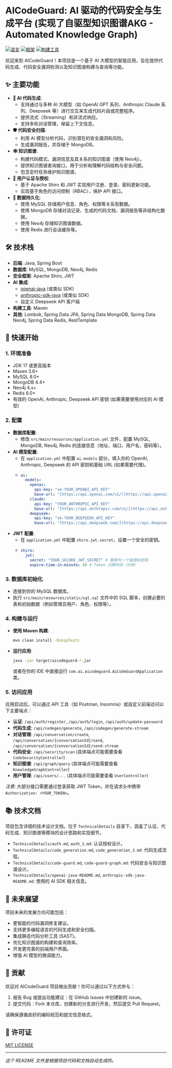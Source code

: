 # AICodeGuard: AI 驱动的代码安全与生成平台 (实现了自驱型知识图谱AKG - Automated Knowledge Graph)

[![语言](https://img.shields.io/badge/language-Java-orange.svg)](https://www.java.com)
[![框架](https://img.shields.io/badge/framework-Spring%20Boot-brightgreen.svg)](https://spring.io/projects/spring-boot)
[![构建工具](https://img.shields.io/badge/build-Maven-red.svg)](https://maven.apache.org/)

欢迎来到 AICodeGuard！本项目是一个基于 AI 大模型的智能应用，旨在提供代码生成、代码安全漏洞检测以及知识图谱构建与查询等功能。

## ✨ 主要功能

* **🤖 AI 代码生成**:
    * 支持通过与多种 AI 大模型（如 OpenAI GPT 系列、Anthropic Claude 系列、Deepseek 等）进行交互来生成代码片段或完整程序。
    * 提供流式（Streaming）和非流式响应。
    * 支持多轮对话管理，保留上下文信息。
* **🛡️ 代码安全扫描**:
    * 利用 AI 模型分析代码，识别潜在的安全漏洞和风险。
    * 生成漏洞报告，并存储于 MongoDB。
* **🕸️ 知识图谱**:
    * 构建代码模式、漏洞信息及其关系的知识图谱（使用 Neo4j）。
    * 提供知识图谱查询接口，用于分析和理解代码结构与安全问题。
    * 包含定时任务维护知识图谱。
* **👤 用户认证与授权**:
    * 基于 Apache Shiro 和 JWT 实现用户注册、登录、密码更新功能。
    * 实现基于角色的访问控制（RBAC），保护 API 接口。
* **💾 数据持久化**:
    * 使用 MySQL 存储用户信息、角色、权限等关系型数据。
    * 使用 MongoDB 存储对话记录、生成的代码文档、漏洞报告等非结构化数据。
    * 使用 Neo4j 存储知识图谱数据。
    * 使用 Redis 进行会话缓存等。

## 🛠️ 技术栈

* **后端**: Java, Spring Boot
* **数据库**: MySQL, MongoDB, Neo4j, Redis
* **安全框架**: Apache Shiro, JWT
* **AI 集成**:
    * [openai-java](https://github.com/TheoKanning/openai-java) (或类似 SDK)
    * [anthropic-sdk-java](https://github.com/anthropic-ai/anthropic-sdk-java) (或类似 SDK)
    * 自定义 Deepseek API 客户端
* **构建工具**: Maven
* **其他**: Lombok, Spring Data JPA, Spring Data MongoDB, Spring Data Neo4j, Spring Data Redis, RestTemplate

## 🚀 快速开始

### 1. 环境准备

* JDK 17 或更高版本
* Maven 3.6+
* MySQL 8.0+
* MongoDB 4.4+
* Neo4j 4.x+
* Redis 6.0+
* 有效的 OpenAI, Anthropic, Deepseek API 密钥 (如果需要使用对应的 AI 模型)

### 2. 配置

* **数据库配置**:
    * 修改 `src/main/resources/application.yml` 文件，配置 MySQL, MongoDB, Neo4j, Redis 的连接信息（地址、端口、用户名、密码等）。
* **AI 模型配置**:
    * 在 `application.yml` 中配置 `ai.models` 部分，填入你的 OpenAI, Anthropic, Deepseek 的 API 密钥和基础 URL (如果需要代理)。
    * ```yaml
      ai:
        models:
          openai:
            api-key: "sk-YOUR_OPENAI_API_KEY"
            base-url: "[https://api.openai.com/v1/](https://api.openai.com/v1/)" # 或者你的代理地址
          claude:
            api-key: "YOUR_ANTHROPIC_API_KEY"
            base-url: "[https://api.anthropic.com/v1/](https://api.anthropic.com/v1/)" # 或者你的代理地址
          deepseek:
            api-key: "sk-YOUR_DEEPSEEK_API_KEY"
            base-url: "[https://api.deepseek.com/](https://api.deepseek.com/)" # 或者你的代理地址
      ```
* **JWT 配置**:
    * 在 `application.yml` 中配置 `shiro.jwt.secret`，设置一个安全的密钥。
    * ```yaml
      shiro:
        jwt:
          secret: "YOUR_SECURE_JWT_SECRET" # 替换为一个强随机密钥
          expire-time-in-minute: 60 # Token 过期时间（分钟）
      ```

### 3. 数据库初始化

* 连接到你的 MySQL 数据库。
* 执行 `src/main/resources/static/sql.sql` 文件中的 SQL 脚本，创建必要的表和初始数据（例如管理员用户、角色、权限等）。

### 4. 构建与运行

* **使用 Maven 构建**:
    ```bash
    mvn clean install -DskipTests
    ```
* **运行应用**:
    ```bash
    java -jar target/aicodeguard-*.jar
    ```
    或者在你的 IDE 中直接运行 `com.ai.aicodeguard.AiCodeGuardApplication` 类。

### 5. 访问应用

应用启动后，可以通过 API 工具（如 Postman, Insomnia）或自定义前端访问以下主要端点：

* **认证**: `/api/auth/register`, `/api/auth/login`, `/api/auth/update-password`
* **代码生成**: `/api/codegen/generate`, `/api/codegen/generate-stream`
* **对话管理**: `/api/conversation/create`, `/api/conversation/{conversationId}/send`, `/api/conversation/{conversationId}/send-stream`
* **代码安全**: `/api/security/scan` (具体端点可能需要查看 `CodeSecurityController`)
* **知识图谱**: `/api/graph/query` (具体端点可能需要查看 `KnowledgeGraphController`)
* **用户管理**: `/api/users/...` (具体端点可能需要查看 `UserController`)

*注意*: 大部分接口需要通过登录获取 JWT Token，并在请求头中携带 `Authorization: <YOUR_TOKEN>`。

## 📚 技术文档

项目包含详细的技术设计文档，位于 `TechnicalDetails` 目录下，涵盖了认证、代码生成、知识图谱等模块的设计思路和实现细节。

* `TechnicalDetails/auth.md`, `auth_2.md`: 认证授权设计。
* `TechnicalDetails/code_generation.md`, `code_generation_2.md`: 代码生成流程。
* `TechnicalDetails/code-guard.md`, `code-guard-graph.md`: 代码安全与知识图谱设计。
* `TechnicalDetails/openai-java-README.md`, `anthropic-sdk-java-README.md`: 使用的 AI SDK 相关信息。

## 🔭 未来展望

项目未来的发展方向可能包括：

* 更智能的代码漏洞修复建议。
* 支持更多编程语言的代码生成和安全扫描。
* 集成静态代码分析工具 (SAST)。
* 优化知识图谱的构建和查询效率。
* 开发更完善的前端用户界面。
* 增强 AI 模型的微调能力。

## 🙌 贡献

欢迎对 AICodeGuard 项目做出贡献！你可以通过以下方式参与：

1.  报告 Bug 或提出功能建议：在 GitHub Issues 中创建新的 issue。
2.  提交代码：Fork 本仓库，创建新的分支进行开发，然后提交 Pull Request。

请确保遵循良好的编码规范和提交信息格式。

## 📄 许可证

[MIT LICENSE](https://github.com/xnnk/AICodeGuard/blob/master/LICENSE)

---

*这个 README 文件是根据项目代码和文档自动生成的。*
